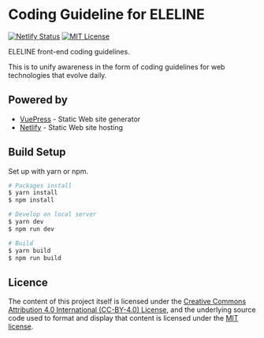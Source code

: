 # Coding Guideline for ELELINE

[![Netlify Status](https://api.netlify.com/api/v1/badges/dc05ed2f-f311-4657-8d6a-168f4c96e453/deploy-status)](https://app.netlify.com/sites/cg-eleline/deploys)
[![MIT License](http://img.shields.io/badge/license-MIT-blue.svg?style=flat)](https://github.com/eleline/Coding-Guideline/blob/master/LICENSE.txt)

ELELINE front-end coding guidelines.

This is to unify awareness in the form of coding guidelines for web technologies that evolve daily.

## Powered by

- [VuePress](https://vuepress.vuejs.org/) - Static Web site generator
- [Netlify](https://netlify.com/) - Static Web site hosting

## Build Setup 

Set up with yarn or npm.

```bash
# Packages install
$ yarn install
$ npm install

# Develop on local server 
$ yarn dev
$ npm run dev

# Build 
$ yarn build
$ npm run build
```

## Licence

The content of this project itself is licensed under the [Creative Commons Attribution 4.0 International (CC-BY-4.0) License](https://creativecommons.org/licenses/by/4.0/), and the underlying source code used to format and display that content is licensed under the [MIT license](LICENSE.md).
